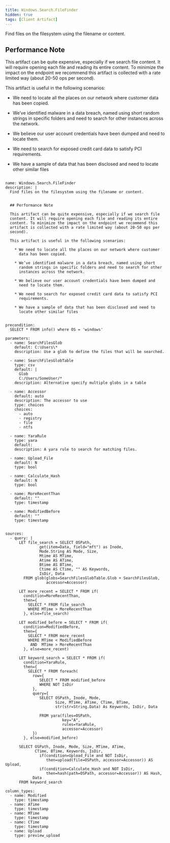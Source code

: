 ```yaml
---
title: Windows.Search.FileFinder
hidden: true
tags: [Client Artifact]
---
```


Find files on the filesystem using the filename or content.


## Performance Note

This artifact can be quite expensive, especially if we search file
content. It will require opening each file and reading its entire
content. To minimize the impact on the endpoint we recommend this
artifact is collected with a rate limited way (about 20-50 ops per
second).

This artifact is useful in the following scenarios:

  * We need to locate all the places on our network where customer
    data has been copied.

  * We’ve identified malware in a data breach, named using short
    random strings in specific folders and need to search for other
    instances across the network.

  * We believe our user account credentials have been dumped and
    need to locate them.

  * We need to search for exposed credit card data to satisfy PCI
    requirements.

  * We have a sample of data that has been disclosed and need to
    locate other similar files


<pre><code class="language-yaml">
name: Windows.Search.FileFinder
description: |
  Find files on the filesystem using the filename or content.


  ## Performance Note

  This artifact can be quite expensive, especially if we search file
  content. It will require opening each file and reading its entire
  content. To minimize the impact on the endpoint we recommend this
  artifact is collected with a rate limited way (about 20-50 ops per
  second).

  This artifact is useful in the following scenarios:

    * We need to locate all the places on our network where customer
      data has been copied.

    * We’ve identified malware in a data breach, named using short
      random strings in specific folders and need to search for other
      instances across the network.

    * We believe our user account credentials have been dumped and
      need to locate them.

    * We need to search for exposed credit card data to satisfy PCI
      requirements.

    * We have a sample of data that has been disclosed and need to
      locate other similar files


precondition:
  SELECT * FROM info() where OS = 'windows'

parameters:
  - name: SearchFilesGlob
    default: C:\Users\*
    description: Use a glob to define the files that will be searched.

  - name: SearchFilesGlobTable
    type: csv
    default: |
      Glob
      C:/Users/SomeUser/*
    description: Alternative specify multiple globs in a table

  - name: Accessor
    default: auto
    description: The accessor to use
    type: choices
    choices:
      - auto
      - registry
      - file
      - ntfs

  - name: YaraRule
    type: yara
    default:
    description: A yara rule to search for matching files.

  - name: Upload_File
    default: N
    type: bool

  - name: Calculate_Hash
    default: N
    type: bool

  - name: MoreRecentThan
    default: ""
    type: timestamp

  - name: ModifiedBefore
    default: ""
    type: timestamp


sources:
  - query: |
      LET file_search = SELECT OSPath,
               get(item=Data, field="mft") as Inode,
               Mode.String AS Mode, Size,
               Mtime AS MTime,
               Atime AS ATime,
               Btime AS BTime,
               Ctime AS CTime, "" AS Keywords,
               IsDir, Data
        FROM glob(globs=SearchFilesGlobTable.Glob + SearchFilesGlob,
                  accessor=Accessor)

      LET more_recent = SELECT * FROM if(
        condition=MoreRecentThan,
        then={
          SELECT * FROM file_search
          WHERE MTime &gt; MoreRecentThan
        }, else=file_search)

      LET modified_before = SELECT * FROM if(
        condition=ModifiedBefore,
        then={
          SELECT * FROM more_recent
          WHERE MTime &lt; ModifiedBefore
           AND  MTime &gt; MoreRecentThan
        }, else=more_recent)

      LET keyword_search = SELECT * FROM if(
        condition=YaraRule,
        then={
          SELECT * FROM foreach(
            row={
               SELECT * FROM modified_before
               WHERE NOT IsDir
            },
            query={
               SELECT OSPath, Inode, Mode,
                      Size, MTime, ATime, CTime, BTime,
                      str(str=String.Data) As Keywords, IsDir, Data

               FROM yara(files=OSPath,
                         key="A",
                         rules=YaraRule,
                         accessor=Accessor)
            })
        }, else=modified_before)

      SELECT OSPath, Inode, Mode, Size, MTime, ATime,
             CTime, BTime, Keywords, IsDir,
               if(condition=Upload_File and NOT IsDir,
                  then=upload(file=OSPath, accessor=Accessor)) AS Upload,
               if(condition=Calculate_Hash and NOT IsDir,
                  then=hash(path=OSPath, accessor=Accessor)) AS Hash,
            Data
      FROM keyword_search

column_types:
  - name: Modified
    type: timestamp
  - name: ATime
    type: timestamp
  - name: MTime
    type: timestamp
  - name: CTime
    type: timestamp
  - name: Upload
    type: preview_upload

</code></pre>

